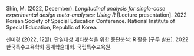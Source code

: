 Shin, M. (2022, December). *Longitudinal analysis for single-case experimental design meta-analyses: Using R* [Lecture presentation]. 2022 Korean Society of Special Education Conference. National Institute of Special Education, Republic of Korea.

신미경 (2022, 12월). 단일대상 메타분석을 위한 종단분석: R 활용 [구두 발표]. 2022 한국특수교육학회 동계학술대회. 국립특수교육원.

